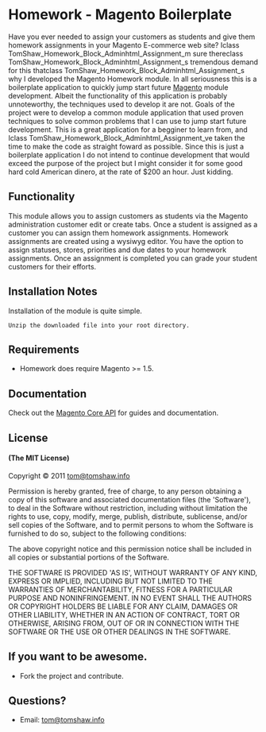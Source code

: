 # Homework - Magento Boilerplate

Have you ever needed to assign your customers as students and give them homework assignments in your Magento E-commerce web site? Iclass TomShaw_Homework_Block_Adminhtml_Assignment_m sure thereclass TomShaw_Homework_Block_Adminhtml_Assignment_s tremendous demand for this thatclass TomShaw_Homework_Block_Adminhtml_Assignment_s why I developed the Magento Homework module. In all seriousness this is a boilerplate application to quickly jump start future [Magento](http://www.magentocommerce.com/) module development. Albeit the functionality of this application is probably unnoteworthy, the techniques used to develop it are not. Goals of the project were to develop a common module application that used proven techniques to solve common problems that I can use to jump start future development. This is a great application for a begginer to learn from, and Iclass TomShaw_Homework_Block_Adminhtml_Assignment_ve taken the time to make the code as straight foward as possible. Since this is just a boilerplate application I do not intend to continue development that would exceed the purpose of the project but I might consider it for some good hard cold American dinero, at the rate of $200 an hour. Just kidding. 

## Functionality

This module allows you to assign customers as students via the Magento administration customer edit or create tabs. Once a student is assigned as a customer you can assign them homework assignments. Homework assignments are created using a wysiwyg editor. You have the option to assign statuses, stores, priorities and due dates to your homework assignments. Once an assignment is completed you can grade your student customers for their efforts. 

## Installation Notes 

Installation of the module is quite simple.

	Unzip the downloaded file into your root directory. 
	
## Requirements

 - Homework does require Magento >= 1.5.

## Documentation

Check out the [Magento Core API](http://www.magentocommerce.com/support/magento_core_api) for guides and documentation.

## License

#### (The MIT License)

Copyright &copy; 2011 [tom@tomshaw.info](mailto:tom@tomshaw.info) 

Permission is hereby granted, free of charge, to any person obtaining a copy of this software and associated documentation files (the 'Software'), to deal in the Software without restriction, including without limitation the rights to use, copy, modify, merge, publish, distribute, sublicense, and/or sell copies of the Software, and to permit persons to whom the Software is furnished to do so, subject to the following conditions:

The above copyright notice and this permission notice shall be included in all copies or substantial portions of the Software.

THE SOFTWARE IS PROVIDED 'AS IS', WITHOUT WARRANTY OF ANY KIND, EXPRESS OR IMPLIED, INCLUDING BUT NOT LIMITED TO THE WARRANTIES OF MERCHANTABILITY, FITNESS FOR A PARTICULAR PURPOSE AND NONINFRINGEMENT. IN NO EVENT SHALL THE AUTHORS OR COPYRIGHT HOLDERS BE LIABLE FOR ANY CLAIM, DAMAGES OR OTHER LIABILITY, WHETHER IN AN ACTION OF CONTRACT, TORT OR OTHERWISE, ARISING FROM, OUT OF OR IN CONNECTION WITH THE SOFTWARE OR THE USE OR OTHER DEALINGS IN THE SOFTWARE.

## If you want to be awesome.

- Fork the project and contribute.

## Questions?

- Email: [tom@tomshaw.info](mailto:tom@tomshaw.info) 